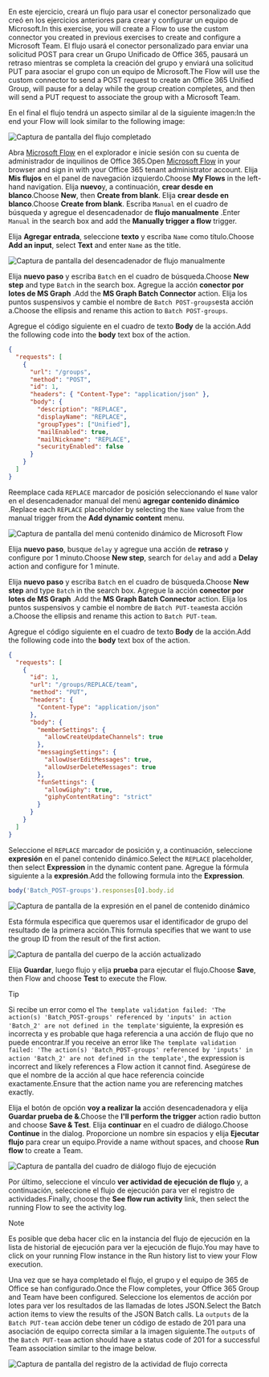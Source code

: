 <!-- markdownlint-disable MD002 MD041 -->

<span data-ttu-id="a5fdf-101">En este ejercicio, creará un flujo para usar el conector personalizado que creó en los ejercicios anteriores para crear y configurar un equipo de Microsoft.</span><span class="sxs-lookup"><span data-stu-id="a5fdf-101">In this exercise, you will create a Flow to use the custom connector you created in previous exercises to create and configure a Microsoft Team.</span></span> <span data-ttu-id="a5fdf-102">El flujo usará el conector personalizado para enviar una solicitud POST para crear un Grupo Unificado de Office 365, pausará un retraso mientras se completa la creación del grupo y enviará una solicitud PUT para asociar el grupo con un equipo de Microsoft.</span><span class="sxs-lookup"><span data-stu-id="a5fdf-102">The Flow will use the custom connector to send a POST request to create an Office 365 Unified Group, will pause for a delay while the group creation completes, and then will send a PUT request to associate the group with a Microsoft Team.</span></span>

<span data-ttu-id="a5fdf-103">En el final el flujo tendrá un aspecto similar al de la siguiente imagen:</span><span class="sxs-lookup"><span data-stu-id="a5fdf-103">In the end your Flow will look similar to the following image:</span></span>

![Captura de pantalla del flujo completado](./images/flow-team1.png)

<span data-ttu-id="a5fdf-105">Abra [Microsoft Flow](https://flow.microsoft.com) en el explorador e inicie sesión con su cuenta de administrador de inquilinos de Office 365.</span><span class="sxs-lookup"><span data-stu-id="a5fdf-105">Open [Microsoft Flow](https://flow.microsoft.com) in your browser and sign in with your Office 365 tenant administrator account.</span></span> <span data-ttu-id="a5fdf-106">Elija **Mis flujos** en el panel de navegación izquierdo.</span><span class="sxs-lookup"><span data-stu-id="a5fdf-106">Choose **My Flows** in the left-hand navigation.</span></span> <span data-ttu-id="a5fdf-107">Elija **nuevo**y, a continuación, **crear desde en blanco**.</span><span class="sxs-lookup"><span data-stu-id="a5fdf-107">Choose **New**, then **Create from blank**.</span></span> <span data-ttu-id="a5fdf-108">Elija **crear desde en blanco**.</span><span class="sxs-lookup"><span data-stu-id="a5fdf-108">Choose **Create from blank**.</span></span> <span data-ttu-id="a5fdf-109">Escriba `Manual` en el cuadro de búsqueda y agregue el desencadenador de **flujo manualmente** .</span><span class="sxs-lookup"><span data-stu-id="a5fdf-109">Enter `Manual` in the search box and add the **Manually trigger a flow** trigger.</span></span>

<span data-ttu-id="a5fdf-110">Elija **Agregar entrada**, seleccione **texto** y escriba `Name` como título.</span><span class="sxs-lookup"><span data-stu-id="a5fdf-110">Choose **Add an input**, select **Text** and enter `Name` as the title.</span></span>

![Captura de pantalla del desencadenador de flujo manualmente](./images/flow-team6.png)

<span data-ttu-id="a5fdf-112">Elija **nuevo paso** y escriba `Batch` en el cuadro de búsqueda.</span><span class="sxs-lookup"><span data-stu-id="a5fdf-112">Choose **New step** and type `Batch` in the search box.</span></span> <span data-ttu-id="a5fdf-113">Agregue la acción **conector por lotes de MS Graph** .</span><span class="sxs-lookup"><span data-stu-id="a5fdf-113">Add the **MS Graph Batch Connector** action.</span></span> <span data-ttu-id="a5fdf-114">Elija los puntos suspensivos y cambie el nombre de `Batch POST-groups`esta acción a.</span><span class="sxs-lookup"><span data-stu-id="a5fdf-114">Choose the ellipsis and rename this action to `Batch POST-groups`.</span></span>

<span data-ttu-id="a5fdf-115">Agregue el código siguiente en el cuadro de texto **Body** de la acción.</span><span class="sxs-lookup"><span data-stu-id="a5fdf-115">Add the following code into the **body** text box of the action.</span></span>

```json
{
  "requests": [
    {
      "url": "/groups",
      "method": "POST",
      "id": 1,
      "headers": { "Content-Type": "application/json" },
      "body": {
        "description": "REPLACE",
        "displayName": "REPLACE",
        "groupTypes": ["Unified"],
        "mailEnabled": true,
        "mailNickname": "REPLACE",
        "securityEnabled": false
      }
    }
  ]
}
```

<span data-ttu-id="a5fdf-116">Reemplace cada `REPLACE` marcador de posición seleccionando el `Name` valor en el desencadenador manual del menú **agregar contenido dinámico** .</span><span class="sxs-lookup"><span data-stu-id="a5fdf-116">Replace each `REPLACE` placeholder by selecting the `Name` value from the manual trigger from the **Add dynamic content** menu.</span></span>

![Captura de pantalla del menú contenido dinámico de Microsoft Flow](./images/flow-team2.png)

<span data-ttu-id="a5fdf-118">Elija **nuevo paso**, busque `delay` y agregue una acción de **retraso** y configure por 1 minuto.</span><span class="sxs-lookup"><span data-stu-id="a5fdf-118">Choose **New step**, search for `delay` and add a **Delay** action and configure for 1 minute.</span></span>

<span data-ttu-id="a5fdf-119">Elija **nuevo paso** y escriba `Batch` en el cuadro de búsqueda.</span><span class="sxs-lookup"><span data-stu-id="a5fdf-119">Choose **New step** and type `Batch` in the search box.</span></span> <span data-ttu-id="a5fdf-120">Agregue la acción **conector por lotes de MS Graph** .</span><span class="sxs-lookup"><span data-stu-id="a5fdf-120">Add the **MS Graph Batch Connector** action.</span></span> <span data-ttu-id="a5fdf-121">Elija los puntos suspensivos y cambie el nombre de `Batch PUT-team`esta acción a.</span><span class="sxs-lookup"><span data-stu-id="a5fdf-121">Choose the ellipsis and rename this action to `Batch PUT-team`.</span></span>

<span data-ttu-id="a5fdf-122">Agregue el código siguiente en el cuadro de texto **Body** de la acción.</span><span class="sxs-lookup"><span data-stu-id="a5fdf-122">Add the following code into the **body** text box of the action.</span></span>

```json
{
  "requests": [
    {
      "id": 1,
      "url": "/groups/REPLACE/team",
      "method": "PUT",
      "headers": {
        "Content-Type": "application/json"
      },
      "body": {
        "memberSettings": {
          "allowCreateUpdateChannels": true
        },
        "messagingSettings": {
          "allowUserEditMessages": true,
          "allowUserDeleteMessages": true
        },
        "funSettings": {
          "allowGiphy": true,
          "giphyContentRating": "strict"
        }
      }
    }
  ]
}
```

<span data-ttu-id="a5fdf-123">Seleccione el `REPLACE` marcador de posición y, a continuación, seleccione **expresión** en el panel contenido dinámico.</span><span class="sxs-lookup"><span data-stu-id="a5fdf-123">Select the `REPLACE` placeholder, then select **Expression** in the dynamic content pane.</span></span> <span data-ttu-id="a5fdf-124">Agregue la fórmula siguiente a la **expresión**.</span><span class="sxs-lookup"><span data-stu-id="a5fdf-124">Add the following formula into the **Expression**.</span></span>

```js
body('Batch_POST-groups').responses[0].body.id
```

![Captura de pantalla de la expresión en el panel de contenido dinámico](./images/flow-formula.png)

<span data-ttu-id="a5fdf-126">Esta fórmula especifica que queremos usar el identificador de grupo del resultado de la primera acción.</span><span class="sxs-lookup"><span data-stu-id="a5fdf-126">This formula specifies that we want to use the group ID from the result of the first action.</span></span>

![Captura de pantalla del cuerpo de la acción actualizado](./images/flow-team3.png)

<span data-ttu-id="a5fdf-128">Elija **Guardar**, luego flujo y elija **prueba** para ejecutar el flujo.</span><span class="sxs-lookup"><span data-stu-id="a5fdf-128">Choose **Save**, then Flow and choose **Test** to execute the Flow.</span></span>

> [!TIP]
> <span data-ttu-id="a5fdf-129">Si recibe un error como el `The template validation failed: 'The action(s) 'Batch_POST-groups' referenced by 'inputs' in action 'Batch_2' are not defined in the template'`siguiente, la expresión es incorrecta y es probable que haga referencia a una acción de flujo que no puede encontrar.</span><span class="sxs-lookup"><span data-stu-id="a5fdf-129">If you receive an error like `The template validation failed: 'The action(s) 'Batch_POST-groups' referenced by 'inputs' in action 'Batch_2' are not defined in the template'`, the expression is incorrect and likely references a Flow action it cannot find.</span></span> <span data-ttu-id="a5fdf-130">Asegúrese de que el nombre de la acción al que hace referencia coincide exactamente.</span><span class="sxs-lookup"><span data-stu-id="a5fdf-130">Ensure that the action name you are referencing matches exactly.</span></span>

<span data-ttu-id="a5fdf-131">Elija el botón de opción **voy a realizar la** acción desencadenadora y elija **Guardar prueba de &**.</span><span class="sxs-lookup"><span data-stu-id="a5fdf-131">Choose the **I'll perform the trigger** action radio button and choose **Save & Test**.</span></span> <span data-ttu-id="a5fdf-132">Elija **continuar** en el cuadro de diálogo.</span><span class="sxs-lookup"><span data-stu-id="a5fdf-132">Choose **Continue** in the dialog.</span></span> <span data-ttu-id="a5fdf-133">Proporcione un nombre sin espacios y elija **Ejecutar flujo** para crear un equipo.</span><span class="sxs-lookup"><span data-stu-id="a5fdf-133">Provide a name without spaces, and choose **Run flow** to create a Team.</span></span>

![Captura de pantalla del cuadro de diálogo flujo de ejecución](./images/flow-team4.png)

<span data-ttu-id="a5fdf-135">Por último, seleccione el vínculo **ver actividad de ejecución de flujo** y, a continuación, seleccione el flujo de ejecución para ver el registro de actividades.</span><span class="sxs-lookup"><span data-stu-id="a5fdf-135">Finally, choose the **See flow run activity** link, then select the running Flow to see the activity log.</span></span>

> [!NOTE]
> <span data-ttu-id="a5fdf-136">Es posible que deba hacer clic en la instancia del flujo de ejecución en la lista de historial de ejecución para ver la ejecución de flujo.</span><span class="sxs-lookup"><span data-stu-id="a5fdf-136">You may have to click on your running Flow instance in the Run history list to view your Flow execution.</span></span>

<span data-ttu-id="a5fdf-137">Una vez que se haya completado el flujo, el grupo y el equipo de 365 de Office se han configurado.</span><span class="sxs-lookup"><span data-stu-id="a5fdf-137">Once the Flow completes, your Office 365 Group and Team have been configured.</span></span> <span data-ttu-id="a5fdf-138">Seleccione los elementos de acción por lotes para ver los resultados de las llamadas de lotes JSON.</span><span class="sxs-lookup"><span data-stu-id="a5fdf-138">Select the Batch action items to view the results of the JSON Batch calls.</span></span> <span data-ttu-id="a5fdf-139">La `outputs` de la `Batch PUT-team` acción debe tener un código de estado de 201 para una asociación de equipo correcta similar a la imagen siguiente.</span><span class="sxs-lookup"><span data-stu-id="a5fdf-139">The `outputs` of the `Batch PUT-team` action should have a status code of 201 for a successful Team association similar to the image below.</span></span>

![Captura de pantalla del registro de la actividad de flujo correcta](./images/flow-team5.png)